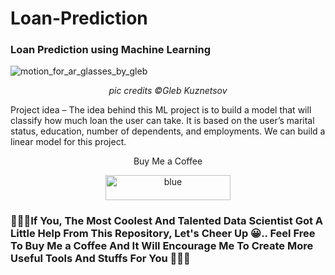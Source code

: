 # Loan-Prediction

###  Loan Prediction using Machine Learning

![motion_for_ar_glasses_by_gleb](https://user-images.githubusercontent.com/68724228/88562194-fdf56b00-d04d-11ea-99de-c2a52daedae7.gif)

<p align="center"><i>pic credits ©Gleb Kuznetsov</i></p>

Project idea – The idea behind this ML project is to build a model that will classify how much loan the user can take. It is based on the user’s marital status, education, number of dependents, and employments. We can build a linear model for this project.

<p align='center'>Buy Me a Coffee</p>

<p align='center'><a href="https://paypal.me/rupamshil111?locale.x=en_GB"><img width="200" height="40" alt="blue" src="https://user-images.githubusercontent.com/68724228/88449157-405a5480-ce62-11ea-98c9-92872f8ea661.png"></a></p>

<h3>🤍💖🤍If You, The Most Coolest And Talented Data Scientist Got A Little Help From This Repository, Let's Cheer Up 😀.. Feel Free To Buy Me a Coffee And It Will Encourage Me To Create More Useful Tools And Stuffs For You 🤍💖🤍</h3>
